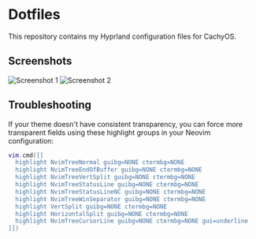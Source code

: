 # Dotfiles

This repository contains my Hyprland configuration files for CachyOS.

## Screenshots

![Screenshot 1](https://github.com/wassou93/dotfiles/assets/8655283/df298d68-b35b-4993-8c8f-6f6a9155583c)
![Screenshot 2](https://github.com/wassou93/dotfiles/assets/8655283/64fca055-df4f-438b-95e8-9b3635425d8e)

## Troubleshooting

If your theme doesn't have consistent transparency, you can force more transparent fields using these highlight groups in your Neovim configuration:

```lua
vim.cmd([[
  highlight NvimTreeNormal guibg=NONE ctermbg=NONE
  highlight NvimTreeEndOfBuffer guibg=NONE ctermbg=NONE
  highlight NvimTreeVertSplit guibg=NONE ctermbg=NONE
  highlight NvimTreeStatusLine guibg=NONE ctermbg=NONE
  highlight NvimTreeStatusLineNC guibg=NONE ctermbg=NONE
  highlight NvimTreeWinSeparator guibg=NONE ctermbg=NONE
  highlight VertSplit guibg=NONE ctermbg=NONE
  highlight HorizontalSplit guibg=NONE ctermbg=NONE
  highlight NvimTreeCursorLine guibg=NONE ctermbg=NONE gui=underline
]])
